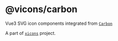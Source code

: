 # @vicons/carbon

Vue3 SVG icon components integrated from [`Carbon`](undefined)

A part of [`xicons`](https://github.com/07akioni/xicons) project.